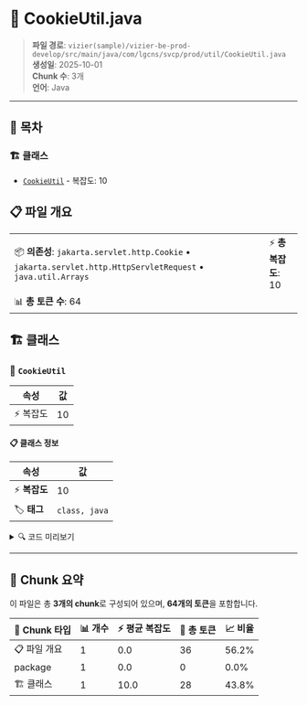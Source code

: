 # 📄 CookieUtil.java

> **파일 경로**: `vizier(sample)/vizier-be-prod-develop/src/main/java/com/lgcns/svcp/prod/util/CookieUtil.java`  
> **생성일**: 2025-10-01  
> **Chunk 수**: 3개  
> **언어**: Java
---

## 📑 목차

### 🏗️ 클래스
- [`CookieUtil`](#class-cookieutil) - 복잡도: 10

## 📋 파일 개요

| | |
|--|--|
| 📦 **의존성**: `jakarta.servlet.http.Cookie` • `jakarta.servlet.http.HttpServletRequest` • `java.util.Arrays` | ⚡ **총 복잡도**: 10 |
| 📊 **총 토큰 수**: 64 |  |



## 🏗️ 클래스

### <a id="class-cookieutil"></a>🎯 `CookieUtil`

| 속성 | 값 |
|------|----|
| ⚡ 복잡도 | 10 |



#### 📋 클래스 정보

| 속성 | 값 |
|------|----|
| ⚡ **복잡도** | 10 || 📍 **라인 범위** | 8-8 |
| 🏷️ **태그** | `class, java` |

<details>
<summary>🔍 코드 미리보기</summary>

```java
public class CookieUtil {

    public static   String getCookieValue(HttpServletRequest req, String name) {
        if (req.getCookies() == null) return null;
        return Arrays.stream(req.getCookies())
                .filter(c -> name.equals(c.getName()))
                .map(Cookie::getValue)
                .findFirst()
                .orElse(null);
    }
}...
```

**Chunk 정보**
- 🆔 **ID**: `fd8a19b92a70`
- 📍 **라인**: 8-8
- 📊 **토큰**: 28
- 🏷️ **태그**: `class, java`

</details>

---





## 🧩 Chunk 요약

이 파일은 총 **3개의 chunk**로 구성되어 있으며, **64개의 토큰**을 포함합니다.

| 🧩 Chunk 타입 | 📊 개수 | ⚡ 평균 복잡도 | 📝 총 토큰 | 📈 비율 |
|---------------|--------|-------------|----------|--------|
| 📋 파일 개요 | 1 | 0.0 | 36 | 56.2% |
| package | 1 | 0.0 | 0 | 0.0% |
| 🏗️ 클래스 | 1 | 10.0 | 28 | 43.8% |

